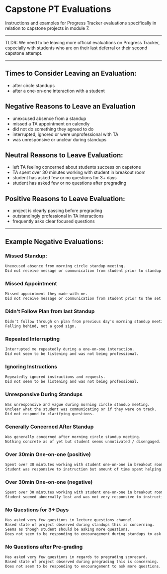# Capstone PT Evaluations

Instructions and examples for Progress Tracker evaluations specifically in relation to capstone projects in module 7.

---

TLDR: We need to be leaving more official evaluations on Progress Tracker, especially with students who are on their last deferral or their second capstone attempt.

---

## Times to Consider Leaving an Evaluation:
* after circle standups
* after a one-on-one interaction with a student

## Negative Reasons to Leave an Evaluation
* unexcused absence from a standup
* missed a TA appointment on calendly
* did not do something they agreed to do
* interrupted, ignored or were unprofessional with TA
* was unresponsive or unclear during standups

## Neutral Reasons to Leave Evaluation:
* left TA feeling concerned about students success on capstone
* TA spent over 30 minutes working with student in breakout room
* student has asked few or no questions for 3+ days
* student has asked few or no questions after pregrading

## Positive Reasons to Leave Evaluation:
* project is clearly passing before pregrading
* outstandingly professional in TA interactions
* frequently asks clear focused questions

---

## Example Negative Evaluations:

### Missed Standup:
```txt
Unexcused absence from morning circle standup meeting. 
Did not receive message or communication from student prior to standup.
```

### Missed Appointment
```txt
Missed appointment they made with me.
Did not receive message or communication from student prior to the set time for the meeting.
```

### Didn't Follow Plan from last Standup
```txt
Didn't follow through on plan from previous day's morning standup meeting.
Falling behind, not a good sign.
```

### Repeated Interrupting
```txt
Interrupted me repeatedly during a one-on-one interaction.
Did not seem to be listening and was not being professional.
```

### Ignoring Instructions
```txt
Repeatedly ignored instructions and requests.
Did not seem to be listening and was not being professional.
```

### Unresponsive During Standups
```txt
Was unresponsive and vague during morning circle standup meeting.
Unclear what the student was communicating or if they were on track.
Did not respond to clarifying questions.
```

### Generally Concerned After Standup
```txt
Was generally concerned after morning circle standup meeting.
Nothing concrete as of yet but student seems unmotivated / disengaged.
```

### Over 30min One-on-one (positive)
```txt
Spent over 30 mintutes working with student one-on-one in breakout room.
Student was responsive to instruction but amount of time spent helping was concerning.
```

### Over 30min One-on-one (negative)
```txt
Spent over 30 mintutes working with student one-on-one in breakout room.
Student seemed abnormally lost and was not very responsive to instruction.
```

### No Questions for 3+ Days
```txt
Has asked very few questions in lecture questions channel.
Based state of project observed during standups this is concerning.
Seems as though student should be asking more questions.
Does not seem to be responding to encouragement during standups to ask more questions.
```

### No Questions after Pre-grading
```txt
Has asked very few questions in regards to pregrading scorecard.
Based state of project observed during pregrading this is concerning.
Does not seem to be responding to encouragement to ask more questions.
```
